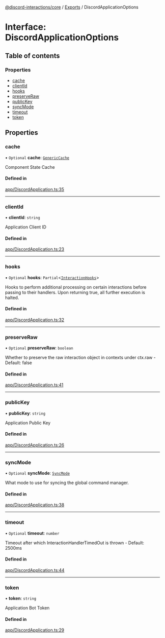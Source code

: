 [@discord-interactions/core](../README.md) / [Exports](../modules.md) / DiscordApplicationOptions

# Interface: DiscordApplicationOptions

## Table of contents

### Properties

- [cache](DiscordApplicationOptions.md#cache)
- [clientId](DiscordApplicationOptions.md#clientid)
- [hooks](DiscordApplicationOptions.md#hooks)
- [preserveRaw](DiscordApplicationOptions.md#preserveraw)
- [publicKey](DiscordApplicationOptions.md#publickey)
- [syncMode](DiscordApplicationOptions.md#syncmode)
- [timeout](DiscordApplicationOptions.md#timeout)
- [token](DiscordApplicationOptions.md#token)

## Properties

### cache

• `Optional` **cache**: [`GenericCache`](GenericCache.md)

Component State Cache

#### Defined in

[app/DiscordApplication.ts:35](https://github.com/ssMMiles/discord-interactions/blob/fae7bc7/packages/core/src/app/DiscordApplication.ts#L35)

___

### clientId

• **clientId**: `string`

Application Client ID

#### Defined in

[app/DiscordApplication.ts:23](https://github.com/ssMMiles/discord-interactions/blob/fae7bc7/packages/core/src/app/DiscordApplication.ts#L23)

___

### hooks

• `Optional` **hooks**: `Partial`<[`InteractionHooks`](../modules.md#interactionhooks)\>

Hooks to perform additional processing on certain interactions before passing to their handlers. Upon returning true, all further execution is halted.

#### Defined in

[app/DiscordApplication.ts:32](https://github.com/ssMMiles/discord-interactions/blob/fae7bc7/packages/core/src/app/DiscordApplication.ts#L32)

___

### preserveRaw

• `Optional` **preserveRaw**: `boolean`

Whether to preserve the raw interaction object in contexts under ctx.raw - Default: false

#### Defined in

[app/DiscordApplication.ts:41](https://github.com/ssMMiles/discord-interactions/blob/fae7bc7/packages/core/src/app/DiscordApplication.ts#L41)

___

### publicKey

• **publicKey**: `string`

Application Public Key

#### Defined in

[app/DiscordApplication.ts:26](https://github.com/ssMMiles/discord-interactions/blob/fae7bc7/packages/core/src/app/DiscordApplication.ts#L26)

___

### syncMode

• `Optional` **syncMode**: [`SyncMode`](../enums/SyncMode.md)

What mode to use for syncing the global command manager.

#### Defined in

[app/DiscordApplication.ts:38](https://github.com/ssMMiles/discord-interactions/blob/fae7bc7/packages/core/src/app/DiscordApplication.ts#L38)

___

### timeout

• `Optional` **timeout**: `number`

Timeout after which InteractionHandlerTimedOut is thrown - Default: 2500ms

#### Defined in

[app/DiscordApplication.ts:44](https://github.com/ssMMiles/discord-interactions/blob/fae7bc7/packages/core/src/app/DiscordApplication.ts#L44)

___

### token

• **token**: `string`

Application Bot Token

#### Defined in

[app/DiscordApplication.ts:29](https://github.com/ssMMiles/discord-interactions/blob/fae7bc7/packages/core/src/app/DiscordApplication.ts#L29)
